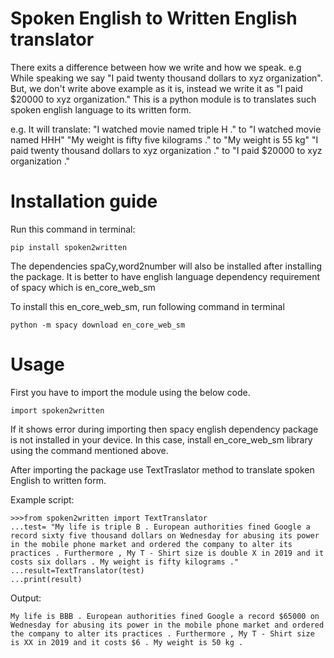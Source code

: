 # Spoken English to Written English translator

There exits a difference between how we write and how we speak. e.g While speaking we say "I paid twenty thousand dollars to xyz organization". But, we don't write above example as it is, instead we write it as "I paid $20000 to xyz organization."
This is a python module is to translates such spoken english language to its written form.

e.g. It will translate: "I watched movie named triple H ." to "I watched movie named HHH"
                        "My weight is fifty five kilograms ." to "My weight is 55 kg"
                        "I paid twenty thousand dollars to xyz organization ." to "I paid $20000 to xyz organization ."
                        
<h1>Installation guide</h1>

Run this command in terminal:
```
pip install spoken2written
```
The dependencies spaCy,word2number will also be installed after installing the package.
It is better to have english language dependency requirement of spacy which is en_core_web_sm

To install this en_core_web_sm, run following command in terminal
```
python -m spacy download en_core_web_sm
```
<h1>Usage</h1>

First you have to import the module using the below code.
```
import spoken2written
```
If it shows error during importing then spacy english dependency package is not installed in your device. In this case,
install en_core_web_sm library using the command mentioned above.

After importing the package use TextTraslator method to translate spoken English to written form.

Example script:
```
>>>from spoken2written import TextTranslator
...test= "My life is triple B . European authorities fined Google a record sixty five thousand dollars on Wednesday for abusing its power in the mobile phone market and ordered the company to alter its practices . Furthermore , My T - Shirt size is double X in 2019 and it costs six dollars . My weight is fifty kilograms ."
...result=TextTranslator(test)
...print(result)
```
Output:
```
My life is BBB . European authorities fined Google a record $65000 on Wednesday for abusing its power in the mobile phone market and ordered the company to alter its practices . Furthermore , My T - Shirt size is XX in 2019 and it costs $6 . My weight is 50 kg .
```



